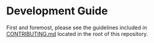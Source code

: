 # Development Guide
First and foremost, please see the guidelines included in [CONTRIBUTING.md](../CONTRIBUTING.md) located in the root
of this repository.